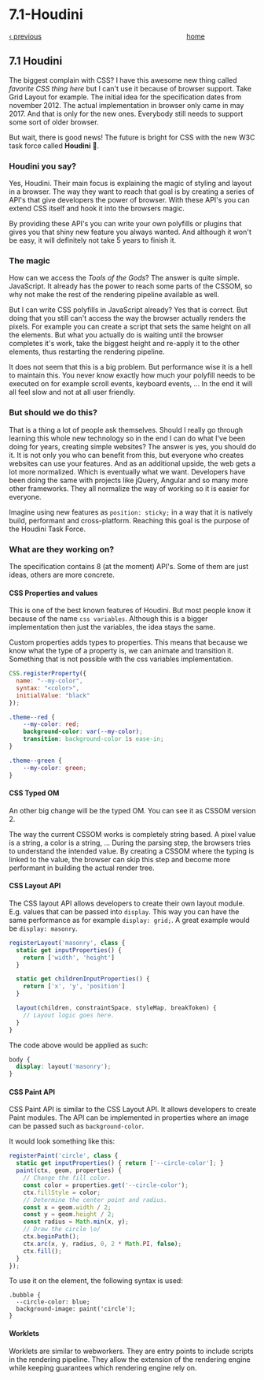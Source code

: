 # 7.1-Houdini

[‹ previous](https://github.com/WartClaes/mjr-css/tree/42d3e6491cc83aa7478e3548ad47b722b68738ab/docs/Chapter-6--Scalable-CSS/6.3-BEM.md)                                                                           [home](../../)

## 7.1 Houdini

The biggest complain with CSS? I have this awesome new thing called _favorite CSS thing here_ but I can't use it because of browser support. Take Grid Layout for example. The initial idea for the specification dates from november 2012. The actual implementation in browser only came in may 2017. And that is only for the new ones. Everybody still needs to support some sort of older browser.

But wait, there is good news! The future is bright for CSS with the new W3C task force called **Houdini** 🎩.

### Houdini you say?

Yes, Houdini. Their main focus is explaining the magic of styling and layout in a browser. The way they want to reach that goal is by creating a series of API's that give developers the power of browser. With these API's you can extend CSS itself and hook it into the browsers magic.

By providing these API's you can write your own polyfills or plugins that gives you that shiny new feature you always wanted. And although it won't be easy, it will definitely not take 5 years to finish it.

### The magic

How can we access the _Tools of the Gods_? The answer is quite simple. JavaScript. It already has the power to reach some parts of the CSSOM, so why not make the rest of the rendering pipeline available as well.

But I can write CSS polyfills in JavaScript already? Yes that is correct. But doing that you still can't access the way the browser actually renders the pixels. For example you can create a script that sets the same height on all the elements. But what you actually do is waiting until the browser completes it's work, take the biggest height and re-apply it to the other elements, thus restarting the rendering pipeline.

It does not seem that this is a big problem. But performance wise it is a hell to maintain this. You never know exactly how much your polyfill needs to be executed on for example scroll events, keyboard events, ... In the end it will all feel slow and not at all user friendly.

### But should we do this?

That is a thing a lot of people ask themselves. Should I really go through learning this whole new technology so in the end I can do what I've been doing for years, creating simple websites? The answer is yes, you should do it. It is not only you who can benefit from this, but everyone who creates websites can use your features. And as an additional upside, the web gets a lot more normalized. Which is eventually what we want. Developers have been doing the same with projects like jQuery, Angular and so many more other frameworks. They all normalize the way of working so it is easier for everyone.

Imagine using new features as `position: sticky;` in a way that it is natively build, performant and cross-platform. Reaching this goal is the purpose of the Houdini Task Force.

### What are they working on?

The specification contains 8 \(at the moment\) API's. Some of them are just ideas, others are more concrete.

#### CSS Properties and values

This is one of the best known features of Houdini. But most people know it because of the name `css variables`. Although this is a bigger implementation then just the variables, the idea stays the same.

Custom properties adds types to properties. This means that because we know what the type of a property is, we can animate and transition it. Something that is not possible with the css variables implementation.

```javascript
CSS.registerProperty({
  name: "--my-color",
  syntax: "<color>",
  initialValue: "black"
});
```

```css
.theme--red {
    --my-color: red;
    background-color: var(--my-color);
    transition: background-color 1s ease-in;
}

.theme--green {
    --my-color: green;
}
```

#### CSS Typed OM

An other big change will be the typed OM. You can see it as CSSOM version 2.

The way the current CSSOM works is completely string based. A pixel value is a string, a color is a string, ... During the parsing step, the browsers tries to understand the intended value. By creating a CSSOM where the typing is linked to the value, the browser can skip this step and become more performant in building the actual render tree.

#### CSS Layout API

The CSS layout API allows developers to create their own layout module. E.g. values that can be passed into `display`. This way you can have the same performance as for example `display: grid;`. A great example would be `display: masonry`.

```javascript
registerLayout('masonry', class {
  static get inputProperties() {
    return ['width', 'height']
  }

  static get childrenInputProperties() {
    return ['x', 'y', 'position']
  }

  layout(children, constraintSpace, styleMap, breakToken) {
    // Layout logic goes here.
  }
}
```

The code above would be applied as such:

```css
body {
  display: layout('masonry');
}
```

#### CSS Paint API

CSS Paint API is similar to the CSS Layout API. It allows developers to create Paint modules. The API can be implemented in properties where an image can be passed such as `background-color`.

It would look something like this:

```javascript
registerPaint('circle', class {
  static get inputProperties() { return ['--circle-color']; }
  paint(ctx, geom, properties) {
    // Change the fill color.
    const color = properties.get('--circle-color');
    ctx.fillStyle = color;
    // Determine the center point and radius.
    const x = geom.width / 2;
    const y = geom.height / 2;
    const radius = Math.min(x, y);
    // Draw the circle \o/
    ctx.beginPath();
    ctx.arc(x, y, radius, 0, 2 * Math.PI, false);
    ctx.fill();
  }
});
```

To use it on the element, the following syntax is used:

```text
.bubble {
  --circle-color: blue;
  background-image: paint('circle');
}
```

#### Worklets

Worklets are similar to webworkers. They are entry points to include scripts in the rendering pipeline. They allow the extension of the rendering engine while keeping guarantees which rendering engine rely on.

